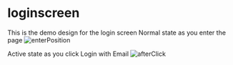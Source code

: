 # loginscreen
This is the demo design for the login screen
Normal state as you enter the page
![enterPosition](https://github.com/Omrividal/loginscreen/assets/105620701/e1351a85-e451-439f-aa44-fea0021bf767)

Active state as you click Login with Email
![afterClick](https://github.com/Omrividal/loginscreen/assets/105620701/2d9a0674-ac8b-4a65-bb69-adc847dba0f6)

